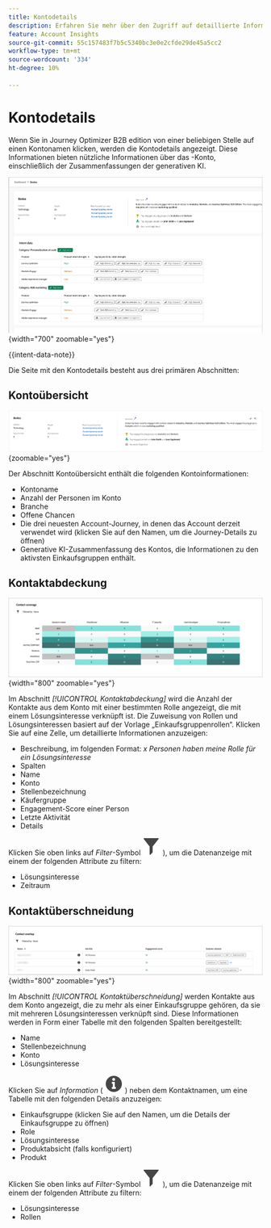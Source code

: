 ```yaml
---
title: Kontodetails
description: Erfahren Sie mehr über den Zugriff auf detaillierte Informationen und Generative KI-Zusammenfassungen für -Konten in Journey Optimizer B2B edition.
feature: Account Insights
source-git-commit: 55c157483f7b5c5340bc3e0e2cfde29de45a5cc2
workflow-type: tm+mt
source-wordcount: '334'
ht-degree: 10%

---
```


# Kontodetails

Wenn Sie in Journey Optimizer B2B edition von einer beliebigen Stelle auf einen Kontonamen klicken, werden die Kontodetails angezeigt. Diese Informationen bieten nützliche Informationen über das -Konto, einschließlich der Zusammenfassungen der generativen KI.

![Zugriff auf Kontodetails](./assets/account-details.png){width="700" zoomable="yes"}

{{intent-data-note}}

Die Seite mit den Kontodetails besteht aus drei primären Abschnitten:

## Kontoübersicht

![Kontoübersicht](./assets/details-page-account-overview.png){zoomable="yes"}

Der Abschnitt Kontoübersicht enthält die folgenden Kontoinformationen:

* Kontoname
* Anzahl der Personen im Konto
* Branche
* Offene Chancen
* Die drei neuesten Account-Journey, in denen das Account derzeit verwendet wird (klicken Sie auf den Namen, um die Journey-Details zu öffnen)
* Generative KI-Zusammenfassung des Kontos, die Informationen zu den aktivsten Einkaufsgruppen enthält.

## Kontaktabdeckung

![Konto-Kontaktabdeckung](./assets/details-page-contact-coverage.png){width="800" zoomable="yes"}

Im Abschnitt _[!UICONTROL Kontaktabdeckung]_ wird die Anzahl der Kontakte aus dem Konto mit einer bestimmten Rolle angezeigt, die mit einem Lösungsinteresse verknüpft ist. Die Zuweisung von Rollen und Lösungsinteressen basiert auf der Vorlage „Einkaufsgruppenrollen“. Klicken Sie auf eine Zelle, um detaillierte Informationen anzuzeigen:

* Beschreibung, im folgenden Format: _x Personen haben meine Rolle für ein Lösungsinteresse_
* Spalten
* Name
* Konto
* Stellenbezeichnung
* Käufergruppe
* Engagement-Score einer Person
* Letzte Aktivität
* Details

Klicken Sie oben links auf _Filter_-Symbol ![Filtersymbol](../assets/do-not-localize/icon-filter.svg) ), um die Datenanzeige mit einem der folgenden Attribute zu filtern:

* Lösungsinteresse
* Zeitraum

## Kontaktüberschneidung

![Kontokontaktüberschneidung](./assets/details-page-contact-overlap.png){width="800" zoomable="yes"}

Im Abschnitt _[!UICONTROL Kontaktüberschneidung]_ werden Kontakte aus dem Konto angezeigt, die zu mehr als einer Einkaufsgruppe gehören, da sie mit mehreren Lösungsinteressen verknüpft sind. Diese Informationen werden in Form einer Tabelle mit den folgenden Spalten bereitgestellt:

* Name
* Stellenbezeichnung
* Konto
* Lösungsinteresse

Klicken Sie auf _Information_ ( ![Informationssymbol](../assets/do-not-localize/icon-info.svg) ) neben dem Kontaktnamen, um eine Tabelle mit den folgenden Details anzuzeigen:

* Einkaufsgruppe (klicken Sie auf den Namen, um die Details der Einkaufsgruppe zu öffnen)
* Role
* Lösungsinteresse
* Produktabsicht (falls konfiguriert)
* Produkt

Klicken Sie oben links auf _Filter_-Symbol ![Filtersymbol](../assets/do-not-localize/icon-filter.svg) ), um die Datenanzeige mit einem der folgenden Attribute zu filtern:

* Lösungsinteresse
* Rollen

